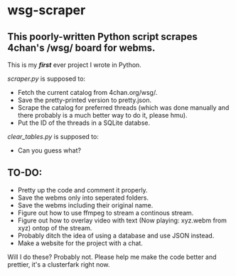 # wsg-scraper
## This poorly-written Python script scrapes 4chan's /wsg/ board for webms.
This is my **_first_** ever project I wrote in Python.

*scraper.py* is supposed to:
* Fetch the current catalog from 4chan.org/wsg/.
* Save the pretty-printed version to pretty.json.
* Scrape the catalog for preferred threads (which was done manually and there probably is a much better way to do it, please hmu).
* Put the ID of the threads in a SQLite databse.

*clear_tables.py* is supposed to:
* Can you guess what?
## TO-DO:
* Pretty up the code and comment it properly.
* Save the webms only into seperated folders.
* Save the webms including their original name.
* Figure out how to use ffmpeg to stream a continous stream.
* Figure out how to overlay video with text (Now playing: xyz.webm from xyz) ontop of the stream.
* Probably ditch the idea of using a database and use JSON instead.
* Make a website for the project with a chat.

Will I do these? Probably not.
Please help me make the code better and prettier, it's a clusterfark right now.
